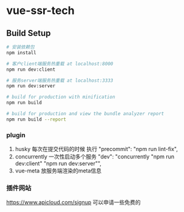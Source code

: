 # vue-ssr-tech

## Build Setup

``` bash
# 安装依赖包
npm install

# 客户client端服务热重载 at localhost:8000
npm run dev:client

# 服务server端服务热重载 at localhost:3333
npm run dev:server

# build for production with minification
npm run build

# build for production and view the bundle analyzer report
npm run build --report
```
### plugin

1. husky  每次在提交代码的时候 执行  "precommit": "npm run lint-fix",
2. concurrently 一次性启动多个服务  "dev": "concurrently \"npm run dev:client\" \"npm run dev:server\"",
3.  vue-meta  放服务端渲染的meta信息

### 插件网站
https://www.apicloud.com/signup  可以申请一些免费的
